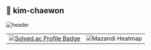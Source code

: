 ## 👋 kim-chaewon
![header](https://capsule-render.vercel.app/api?type=wave&color=auto&height=200&section=header&text=Chaewon&fontSize=80)

<table>
  <tr>
    <td align="center">
      <a href="https://solved.ac/rud15dns">
        <img src="http://mazassumnida.wtf/api/generate_badge?boj=rud15dns" alt="Solved.ac Profile Badge"/>
      </a>
    </td>
    <td align="center">
      <img src="http://mazandi.herokuapp.com/api?handle=rud15dns&theme=warm" alt="Mazandi Heatmap"/>
    </td>
  </tr>
</table>

<!--
**rud15dns/rud15dns** is a ✨ _special_ ✨ repository because its `README.md` (this file) appears on your GitHub profile.

Here are some ideas to get you started:

- 🔭 I’m currently working on ...
- 🌱 I’m currently learning ...
- 👯 I’m looking to collaborate on ...
- 🤔 I’m looking for help with ...
- 💬 Ask me about ...
- 📫 How to reach me: ...
- 😄 Pronouns: ...
- ⚡ Fun fact: ...
-->

